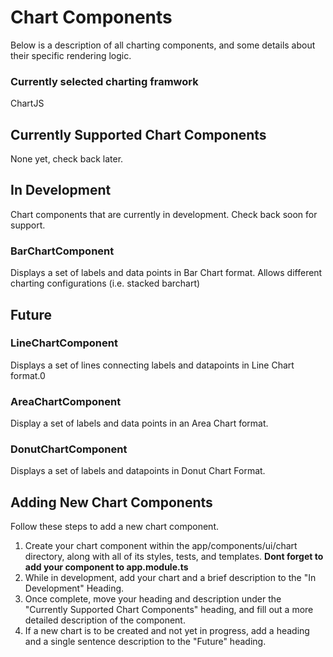 # Chart Components
Below is a description of all charting components, and some details about their
specific rendering logic.

### Currently selected charting framwork
ChartJS

## Currently Supported Chart Components
None yet, check back later.

## In Development
Chart components that are currently in development. Check back soon for support.

### BarChartComponent
Displays a set of labels and data points in Bar Chart format.
Allows different charting configurations (i.e. stacked barchart)

## Future
### LineChartComponent
Displays a set of lines connecting labels and datapoints in Line Chart format.0

### AreaChartComponent
Display a set of labels and data points in an Area Chart format.

### DonutChartComponent
Displays a set of labels and datapoints in Donut Chart Format.

## Adding New Chart Components
Follow these steps to add a new chart component.


1. Create your chart component within the app/components/ui/chart directory, along with all of its styles, tests, and templates. **Dont forget to add your component to app.module.ts**
2. While in development, add your chart and a brief description to the "In Development" Heading.
3. Once complete, move your heading and description under the "Currently Supported Chart Components" heading, and fill out a more detailed description of the component.
4. If a new chart is to be created and not yet in progress, add a heading and a single sentence description to the "Future" heading.
